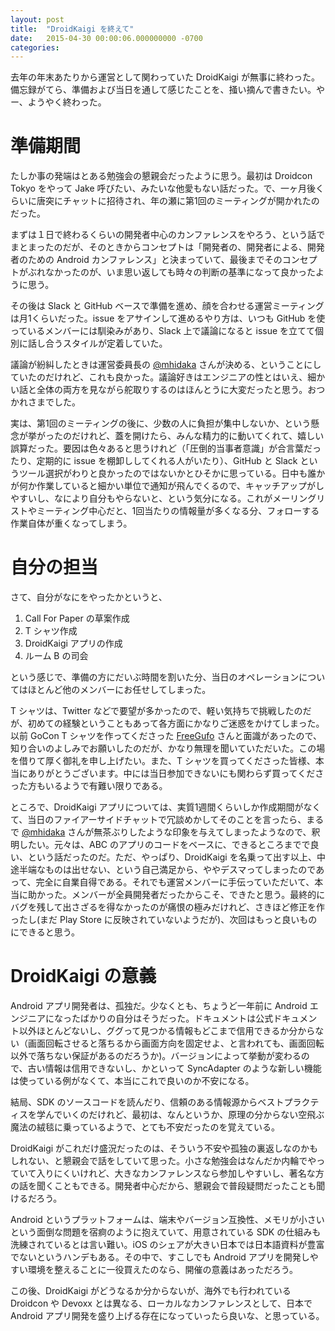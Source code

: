 ```yaml
---
layout: post
title:  "DroidKaigi を終えて"
date:   2015-04-30 00:00:06.000000000 -0700
categories: 
---
```


去年の年末あたりから運営として関わっていた DroidKaigi が無事に終わった。備忘録がてら、準備および当日を通して感じたことを、掻い摘んで書きたい。やー、ようやく終わった。

<!-- more -->

# 準備期間
たしか事の発端はとある勉強会の懇親会だったように思う。最初は Droidcon Tokyo をやって Jake 呼びたい、みたいな他愛もない話だった。で、一ヶ月後くらいに唐突にチャットに招待され、年の瀬に第1回のミーティングが開かれたのだった。

まずは１日で終わるくらいの開発者中心のカンファレンスをやろう、という話でまとまったのだが、そのときからコンセプトは「開発者の、開発者による、開発者のための Android カンファレンス」と決まっていて、最後までそのコンセプトがぶれなかったのが、いま思い返しても時々の判断の基準になって良かったように思う。

その後は Slack と GitHub ベースで準備を進め、顔を合わせる運営ミーティングは月1くらいだった。issue をアサインして進めるやり方は、いつも GitHub を使っているメンバーには馴染みがあり、Slack 上で議論になると issue を立てて個別に話し合うスタイルが定着していた。

議論が紛糾したときは運営委員長の [@mhidaka](https://twitter.com/mhidaka) さんが決める、ということにしていたのだけれど、これも良かった。議論好きはエンジニアの性とはいえ、細かい話と全体の両方を見ながら舵取りするのはほんとうに大変だったと思う。おつかれさまでした。

実は、第1回のミーティングの後に、少数の人に負担が集中しないか、という懸念が挙がったのだけれど、蓋を開けたら、みんな精力的に動いてくれて、嬉しい誤算だった。要因は色々あると思うけれど（「圧倒的当事者意識」が合言葉だったり、定期的に issue を棚卸ししてくれる人がいたり）、GitHub と Slack というツール選択がわりと良かったのではないかとひそかに思っている。日中も誰かが何か作業していると細かい単位で通知が飛んでくるので、キャッチアップがしやすいし、なにより自分もやらないと、という気分になる。これがメーリングリストやミーティング中心だと、1回当たりの情報量が多くなる分、フォローする作業自体が重くなってしまう。

# 自分の担当
さて、自分がなにをやったかというと、

1. Call For Paper の草案作成
2. T シャツ作成
3. DroidKaigi アプリの作成
4. ルーム B の司会

という感じで、準備の方にだいぶ時間を割いた分、当日のオペレーションについてはほとんど他のメンバーにお任せしてしまった。

T シャツは、Twitter などで要望が多かったので、軽い気持ちで挑戦したのだが、初めての経験ということもあって各方面にかなりご迷惑をかけてしまった。以前 GoCon T シャツを作ってくださった [FreeGufo](https://www.freegufo.com/) さんと面識があったので、知り合いのよしみでお願いしたのだが、かなり無理を聞いていただいた。この場を借りて厚く御礼を申し上げたい。また、T シャツを買ってくださった皆様、本当にありがとうございます。中には当日参加できないにも関わらず買ってくださった方もいるようで有難い限りである。

ところで、DroidKaigi アプリについては、実質1週間くらいしか作成期間がなくて、当日のファイアーサイドチャットで冗談めかしてそのことを言ったら、まるで [@mhidaka](https://twitter.com/mhidaka) さんが無茶ぶりしたような印象を与えてしまったようなので、釈明したい。元々は、ABC のアプリのコードをベースに、できるところまでで良い、という話だったのだ。ただ、やっぱり、DroidKaigi を名乗って出す以上、中途半端なものは出せない、という自己満足から、ややデスマってしまったのであって、完全に自業自得である。それでも運営メンバーに手伝っていただいて、本当に助かった。メンバーが全員開発者だったからこそ、できたと思う。最終的にバグを残して出さざるを得なかったのが痛恨の極みだけれど、さきほど修正を作ったし(まだ Play Store に反映されていないようだが)、次回はもっと良いものにできると思う。

# DroidKaigi の意義
Android アプリ開発者は、孤独だ。少なくとも、ちょうど一年前に Android エンジニアになったばかりの自分はそうだった。ドキュメントは公式ドキュメント以外ほとんどないし、ググって見つかる情報もどこまで信用できるか分からない（画面回転させると落ちるから画面方向を固定せよ、と言われても、画面回転以外で落ちない保証があるのだろうか)。バージョンによって挙動が変わるので、古い情報は信用できないし、かといって SyncAdapter のような新しい機能は使っている例がなくて、本当にこれで良いのか不安になる。

結局、SDK のソースコードを読んだり、信頼のある情報源からベストプラクティスを学んでいくのだけれど、最初は、なんというか、原理の分からない空飛ぶ魔法の絨毯に乗っているようで、とても不安だったのを覚えている。

DroidKaigi がこれだけ盛況だったのは、そういう不安や孤独の裏返しなのかもしれない、と懇親会で話をしていて思った。小さな勉強会はなんだか内輪でやっていて入りにくいけれど、大きなカンファレンスなら参加しやすいし、著名な方の話を聞くこともできる。開発者中心だから、懇親会で普段疑問だったことも聞けるだろう。

Android というプラットフォームは、端末やバージョン互換性、メモリが小さいという面倒な問題を宿痾のように抱えていて、用意されている SDK の仕組みも洗練されているとは言い難い。iOS のシェアが大きい日本では日本語資料が豊富でないというハンデもある。その中で、すこしでも Android アプリを開発しやすい環境を整えることに一役買えたのなら、開催の意義はあっただろう。

この後、DroidKaigi がどうなるか分からないが、海外でも行われている Droidcon や Devoxx とは異なる、ローカルなカンファレンスとして、日本で Android アプリ開発を盛り上げる存在になっていったら良いな、と思っている。